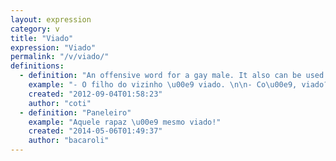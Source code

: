 ```yaml
---
layout: expression
category: v
title: "Viado"
expression: "Viado"
permalink: "/v/viado/"
definitions:
  - definition: "An offensive word for a gay male. It also can be used among friends."
    example: "- O filho do vizinho \u00e9 viado. \n\n- Co\u00e9, viado? Tranquilidade?\n- Tranquilo, merm\u00e3o!"
    created: "2012-09-04T01:58:23"
    author: "coti"
  - definition: "Paneleiro"
    example: "Aquele rapaz \u00e9 mesmo viado!"
    created: "2014-05-06T01:49:37"
    author: "bacaroli"
---
```

